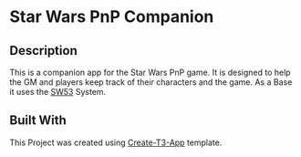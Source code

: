 # Star Wars PnP Companion

## Description

This is a companion app for the Star Wars PnP game. It is designed to help the GM and players keep track of their characters and the game.
As a Base it uses the [SW53](https://www.sw5e.com/) System.

## Built With

This Project was created using [Create-T3-App](https://create.t3.gg/) template.
